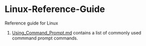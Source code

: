# Linux-Reference-Guide
Reference guide for Linux

1) [Using_Command_Prompt.md]: https://github.com/RyanLPrince/Linux-Reference-Guide/blob/master/Using_Command_Prompt.md "Using_Command_Prompt.md"
[Using_Command_Prompt.md] contains a list of commonly used commmand prompt commands.
